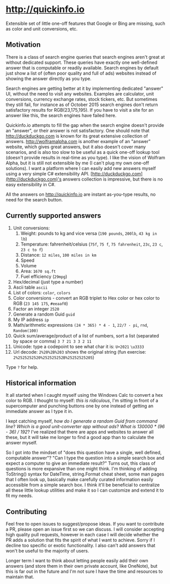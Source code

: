 # http://quickinfo.io
Extensible set of little one-off features that Google or Bing are missing, such as color and unit conversions, etc.

## Motivation

There is a class of search engine queries that search engines aren't great at without dedicated support. These queries have exactly one well-defined answer that is computable or readily available. Search engines by default just show a list of (often poor quality and full of ads) websites instead of showing the answer directly as you type.

Search engines are getting better at it by implementing dedicated "answer" UI, without the need to visit any websites. Examples are calculator, unit conversions, currency exchange rates, stock tickers, etc. But sometimes they still fail, for instance as of October 2015 search engines don't return satisfactory results for RGB(23,175,195). If you have to visit a site for an answer like this, the search engines have failed here.

Quickinfo.io attempts to fill the gap when the search engine doesn't provide an "answer", or their answer is not satisfactory. One should note that http://duckduckgo.com is known for its great extensive collection of answers. http://wolframalpha.com is another example of an "answer" website, which gives great answers, but it also doesn't cover many scenarios, and is also too slow to be useful as a quick one-off lookup tool (doesn't provide results in real-time as you type). I like the vision of Wolfram Alpha, but it is still not extensible by me (I can't plug my own one-off solutions). I want a platform where I can easily add new answers myself using a very simple C# extensibility API. [http://duckduckgo.com](http://duckduckgo.com)'s answers collection is impressive, but there is no easy extensibility in C#.

All the answers on http://quickinfo.io are instant as-you-type results, no need for the search button.

## Currently supported answers

1. Unit conversions:
   1. Weight: pounds to kg and vice versa (`190 pounds`, `200lb`, `43 kg in lb`)
   1. Temperature: fahrenheit/celsius (`75f`, `75 f`, `75 fahrenheit`, `23c`, `23 c`, `23 c to f`)
   1. Distance: `12 miles`, `100 miles in km`
   1. Speed
   1. Volume
   1. Area: `1670 sq.ft`
   1. Fuel efficiency (`29mpg`)
1. Hex/decimal (just type a number)
1. Ascii table `ascii`
1. List of colors: `color`, `colors`
1. Color conversions - convert an RGB triplet to Hex color or hex color to RGB (`23 145 175`, `#eeaaf0`)
1. Factor an integer `2520`
1. Generate a random Guid `guid`
1. My IP address `ip`
1. Math/arithmetic expressions `(24 * 365) * 4 - 1`, `22/7 - pi`, `rnd`, `Random(100)`
1. Quick sum/average/product of a list of numbers, sort a list (separated by space or comma) `3 7 21 3 3 2 11`
1. Unicode: type a codepoint to see what char it is: `U+2021` `\u3333`
1. Url decode: `2%20%2B%203` shows the original string (fun exercise: `2%2525252520%252525252B%25252525205`)

Type `?` for help.

## Historical information

It all started when I caught myself using the Windows Calc to convert a hex color to RGB. I thought to myself: _this is ridiculous_, I'm sitting in front of a supercomputer and punching buttons one by one instead of getting an immediate answer as I type it in.

I kept catching myself, _how do I generate a random Guid from command line_? _Which is a good unit-converter app without ads_? _What is 130000 * (96 - 36) / 192_? I've realized that there are apps and websites to answer all these, but it will take me longer to find a good app than to calculate the answer myself.

So I got into the mindset of "does this question have a single, well defined, computable answer"? "Can I type the question into a simple search box and expect a computer to give an immediate result?" Turns out, this class of questions is more expansive than one might think. I'm thinking of adding ToString() syntax for DateTime, string.Format cheat sheet, some man pages that I often look up, basically make carefully curated information easily accessible from a simple search box. I think it'll be beneficial to centralize all these little lookup utilities and make it so I can customize and extend it to fit my needs.

## Contributing

Feel free to open issues to suggest/propose ideas. If you want to contribute a PR, please open an issue first so we can discuss. I will consider accepting high quality pull requests, however in each case I will decide whether the PR adds a solution that fits the spirit of what I want to achieve. Sorry if I decline too specific or exotic functionality. I also can't add answers that won't be useful to the majority of users.

Longer term I want to think about letting people easily add their own answers (and store them in their own private account, like OneNote), but this is far out in the future and I'm not sure I have the time and resources to maintain that.

